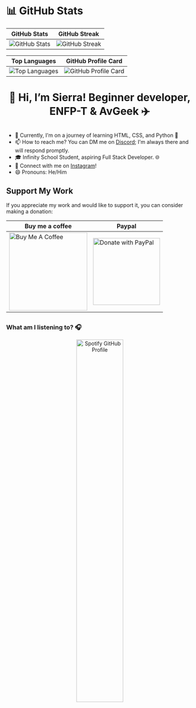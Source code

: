 # 📊 GitHub Stats
| GitHub Stats | GitHub Streak |
|--------------|---------------|
| ![GitHub Stats](https://github-readme-stats.vercel.app/api?username=LSierra1&theme=radical&hide_border=false&include_all_commits=true&count_private=true) | ![GitHub Streak](https://github-readme-streak-stats.herokuapp.com/?user=LSierra1&theme=radical&hide_border=false) |

| Top Languages | GitHub Profile Card |
|---------------|---------------------|
| ![Top Languages](https://github-readme-stats.vercel.app/api/top-langs/?username=LSierra1&theme=radical&hide_border=false&include_all_commits=true&count_private=true&layout=compact) | ![GitHub Profile Card](http://github-profile-summary-cards.vercel.app/api/cards/profile-details?username=LSierra1&theme=radical) |

# <p align="center">👋 Hi, I’m Sierra! Beginner developer, ENFP-T & AvGeek ✈️ </p>

- 🌱 Currently, I'm on a journey of learning HTML, CSS, and Python 🚀
- 📫 How to reach me? You can DM me on [Discord](https://discordapp.com/users/916018769342648330); I'm always there and will respond promptly.
- 🎓 Infinity School Student, aspiring Full Stack Developer. 🌐
- 🔗 Connect with me on [Instagram](https://www.instagram.com/sierra.for/)!
- 😄 Pronouns: He/Him

## Support My Work

If you appreciate my work and would like to support it, you can consider making a donation:
<div align="center">
    
| Buy me a coffee  | Paypal |
|--------------|---------------|
[<img src="https://www.buymeacoffee.com/assets/img/custom_images/orange_img.png" alt="Buy Me A Coffee" width="210px">](https://www.buymeacoffee.com/sierrafor) |  [<img src="https://raw.githubusercontent.com/stefan-niedermann/paypal-donate-button/master/paypal-donate-button.png" alt="Donate with PayPal" width="180px">](https://www.paypal.com/donate/?hosted_button_id=UT684S3DQP8XY) |

</div>


##

<h3>What am I listening to? 🎧</h3>

<p align="center">
    <a href="https://spotify-github-profile.vercel.app/api/view?uid=3163eqbhk34w56axibxhtwbk7jf4&redirect=true">
        <img src="https://spotify-github-profile.vercel.app/api/view?uid=3163eqbhk34w56axibxhtwbk7jf4&cover_image=true&theme=novatorem&show_offline=true&background_color=121212&interchange=false&bar_color=53b14f&bar_color_cover=false" alt="Spotify GitHub Profile" width="50%">
    </a>
</p>
